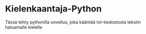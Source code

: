 # Kielenkaantaja-Python
Tässä tehty pythonilla sovellus, joka kääntää txt-tiedostosta tekstin haluamalle kielelle
